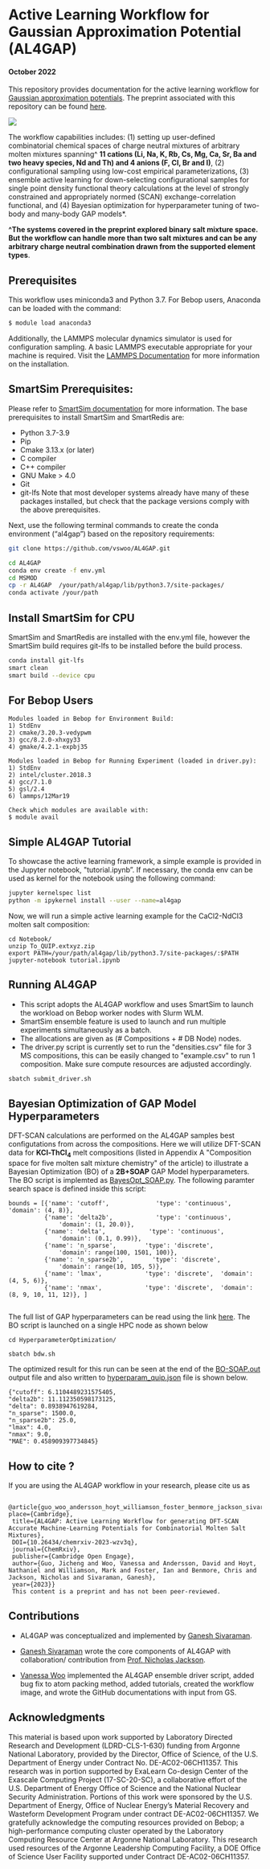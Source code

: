 #  Active Learning  Workflow for Gaussian Approximation Potential (AL4GAP)
#### October 2022
This repository provides documentation for the  active learning workflow for [Gaussian approximation potentials](https://libatoms.github.io/GAP/index.html). The preprint associated with this repository can be found [here](https://chemrxiv.org/engage/chemrxiv/article-details/6442cec083fa35f8f6069726).

![](https://github.com/vswoo/AL4GAP/blob/main/AL4GAP_workflow.jpg)

The workflow capabilities includes: (1) setting up user-defined combinatorial chemical spaces of charge neutral mixtures of arbitrary molten mixtures spanning^ **11 cations (Li, Na, K, Rb, Cs, Mg, Ca, Sr, Ba and two heavy species, Nd and Th) and 4 anions (F, Cl, Br and I)**, (2) configurational sampling using low-cost empirical parameterizations, (3) ensemble active learning for down-selecting configurational samples for single point density functional theory calculations at the level of strongly constrained and appropriately normed (SCAN) exchange-correlation functional, and (4) Bayesian optimization for hyperparameter tuning of two-body and many-body GAP models*. 

**^The systems covered in the preprint explored  binary salt mixture space. But the workflow can handle more than two salt mixtures and can be any arbitrary charge neutral combination drawn from the supported element types**.


## Prerequisites
This workflow uses miniconda3 and Python 3.7. For Bebop users, Anaconda can be loaded with the command:
```bash 
$ module load anaconda3
``` 
Additionally, the LAMMPS molecular dynamics simulator is used for configuration sampling. A basic LAMMPS executable appropriate for your machine is required. Visit the [LAMMPS Documentation]( https://docs.lammps.org/Install.html) for more information on the installation.
## SmartSim Prerequisites:
Please refer to [SmartSim documentation](https://www.craylabs.org/docs/overview.html) for more information. The base prerequisites to install SmartSim and SmartRedis are:
-	Python 3.7-3.9
-	Pip
-	Cmake 3.13.x (or later)
-	C compiler
-	C++ compiler
-	GNU Make > 4.0
-	Git
-	git-lfs
Note that most developer systems already have many of these packages installed, but check that the package versions comply with the above prerequisites.

Next, use the following terminal commands to create the conda environment (“al4gap”) based on the repository requirements:
```bash
git clone https://github.com/vswoo/AL4GAP.git
```
```bash
cd AL4GAP
conda env create -f env.yml
cd MSMOD
cp -r AL4GAP  /your/path/al4gap/lib/python3.7/site-packages/
conda activate /your/path
```
## Install SmartSim for CPU
SmartSim and SmartRedis are installed with the env.yml file, however the SmartSim build requires git-lfs to be installed before the build process.
```bash
conda install git-lfs
smart clean
smart build --device cpu
```
## For Bebop Users
```text
Modules loaded in Bebop for Environment Build:
1) StdEnv 
2) cmake/3.20.3-vedypwm 
3) gcc/8.2.0-xhxgy33
4) gmake/4.2.1-expbj35

Modules loaded in Bebop for Running Experiment (loaded in driver.py):
1) StdEnv   
2) intel/cluster.2018.3
4) gcc/7.1.0
5) gsl/2.4
6) lammps/12Mar19

Check which modules are available with:
$ module avail
```
## Simple AL4GAP Tutorial 
To showcase the active learning framework, a simple example is provided in the Jupyter notebook, "tutorial.ipynb”. 
If necessary, the conda env can be used as kernel for the notebook using the following command:
```bash
jupyter kernelspec list
python -m ipykernel install --user --name=al4gap
```
Now, we will run a simple active learning example for the CaCl2-NdCl3 molten salt composition:
```
cd Notebook/
unzip To_QUIP.extxyz.zip
export PATH=/your/path/al4gap/lib/python3.7/site-packages/:$PATH
jupyter-notebook tutorial.ipynb
```
## Running AL4GAP
-	This script adopts the AL4GAP workflow and uses SmartSim to launch the workload on Bebop worker nodes with Slurm WLM. 
-	SmartSim ensemble feature is used to launch and run multiple experiments simultaneously as a batch.
-	The allocations are given as (# Compositions + # DB Node) nodes.
- The driver.py script is currently set to run the "densities.csv" file for 3 MS compositions, this can be easily changed to "example.csv" to run 1 composition. Make sure compute resources are adjusted accordingly.

```bash
sbatch submit_driver.sh
```
## Bayesian Optimization of GAP Model Hyperparameters
DFT-SCAN calculations are performed on the AL4GAP samples best configutations from across the compositions. Here we will utilize DFT-SCAN data for   **KCl-ThCl<sub>4</sub>** melt compositions (listed in Appendix A "Composition space for five molten salt mixture
chemistry" of the article) to illustrate a Bayesian Optimization (BO) of a **2B+SOAP** GAP Model hyperparameters.  The BO script is implemted as [BayesOpt_SOAP.py](https://github.com/vswoo/AL4GAP/blob/main/HyperparameterOptimization/BayesOpt_SOAP.py). The following paramter search space is defined inside this script:

```
bounds = [{'name': 'cutoff',             'type': 'continuous', 'domain': (4, 8)},
          {'name': 'delta2b',            'type': 'continuous',
              'domain': (1, 20.0)},
          {'name': 'delta',            'type': 'continuous',
              'domain': (0.1, 0.99)},
          {'name': 'n_sparse',        'type': 'discrete',
              'domain': range(100, 1501, 100)},
          {'name': 'n_sparse2b',        'type': 'discrete',
              'domain': range(10, 105, 5)},
          {'name': 'lmax',            'type': 'discrete',  'domain': (4, 5, 6)},
          {'name': 'nmax',            'type': 'discrete',  'domain': (8, 9, 10, 11, 12)}, ]


```
The full list of GAP hyperparameters can be read using the link [here](https://libatoms.github.io/GAP/gap_fit.html#command-line-example). The BO script is launched on a single HPC node as shown below

```
cd HyperparameterOptimization/

sbatch bdw.sh
```

The optimized result for this run can be seen at the end of the [BO-SOAP.out](https://github.com/vswoo/AL4GAP/blob/main/HyperparameterOptimization/BO-SOAP.out) output file and also written to [hyperparam_quip.json](https://github.com/vswoo/AL4GAP/blob/main/HyperparameterOptimization/hyperparam_quip.json) file is shown below.

```
{"cutoff": 6.1104489231575405, 
"delta2b": 11.112350598173125, 
"delta": 0.8938947619284, 
"n_sparse": 1500.0, 
"n_sparse2b": 25.0,
"lmax": 4.0, 
"nmax": 9.0,
"MAE": 0.458909397734845}
```

## How to cite ?
If you are using the AL4GAP workflow  in your research, please cite us as
```
 @article{guo_woo_andersson_hoyt_williamson_foster_benmore_jackson_sivaraman_2023, place={Cambridge},
 title={AL4GAP: Active Learning Workflow for generating DFT-SCAN Accurate Machine-Learning Potentials for Combinatorial Molten Salt Mixtures},
 DOI={10.26434/chemrxiv-2023-wzv3q},
 journal={ChemRxiv},
 publisher={Cambridge Open Engage},
 author={Guo, Jicheng and Woo, Vanessa and Andersson, David and Hoyt, Nathaniel and Williamson, Mark and Foster, Ian and Benmore, Chris and Jackson, Nicholas and Sivaraman, Ganesh},
 year={2023}}
 This content is a preprint and has not been peer-reviewed.
```

## Contributions

- AL4GAP was conceptualized and implemented by [Ganesh Sivaraman](https://github.com/pythonpanda2). 

- [Ganesh Sivaraman](https://github.com/pythonpanda2) wrote the core components of AL4GAP with collaboration/ contribution from [Prof. Nicholas Jackson](https://github.com/TheJacksonLab).

- [Vanessa Woo](https://github.com/vswoo) implemented the AL4GAP ensemble driver script, added bug fix to atom packing method, added tutorials, created the workflow image, and wrote the GitHub documentations with input from GS.


## Acknowledgments
This material is based upon work supported by Laboratory Directed Research and Development (LDRD-CLS-1-630) funding from Argonne National Laboratory, provided by the Director, Office of Science, of the U.S. Department of Energy under Contract No. DE-AC02-06CH11357. This research was in portion supported by ExaLearn Co-design Center of the Exascale Computing Project (17-SC-20-SC), a collaborative effort of the U.S. Department of Energy Office of Science and the National Nuclear Security Administration. Portions of this work were sponsored by the U.S. Department of Energy, Office of Nuclear Energy’s Material Recovery and Wasteform Development Program under contract DE-AC02-06CH11357. We gratefully acknowledge the computing resources provided on Bebop; a high-performance computing cluster operated by the Laboratory Computing Resource Center at Argonne National Laboratory. This research used resources of the Argonne Leadership Computing Facility, a DOE Office of Science User Facility supported under Contract DE-AC02-06CH11357.
